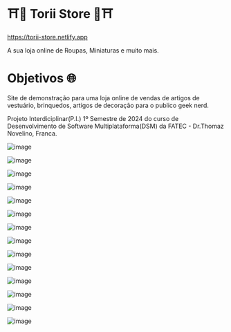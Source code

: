 <h1>⛩️👺 Torii Store 👺⛩️</h1>

https://torii-store.netlify.app
<p>A sua loja online de Roupas, Miniaturas e muito mais.</p>
<h1>Objetivos 🌐</h1>
<p>Site de demonstração para uma loja online de vendas de artigos de vestuário, brinquedos, artigos de decoração para o publico geek nerd.</p>
<p>Projeto Interdiciplinar(P.I.) 1º Semestre de 2024 do curso de Desenvolvimento de Software Multiplataforma(DSM) da FATEC - Dr.Thomaz Novelino, Franca.</p>


![image](https://github.com/Law751/Site-P.I-1--Semestre/assets/147450456/2850aeb9-e6ff-4a41-a633-54d9b4f4ba30)

![image](https://github.com/Law751/Site-P.I-1--Semestre/assets/147450456/059e86a1-f74d-485f-8b48-258fb438565b)

![image](https://github.com/Law751/Site-P.I-1--Semestre/assets/147450456/b85ce5ac-7494-4505-af90-d7c38585a4ab)

![image](https://github.com/Law751/Site-P.I-1--Semestre/assets/147450456/1ed7ac81-a85c-485e-8f49-d0b350dccb5a)

![image](https://github.com/Law751/Site-P.I-1--Semestre/assets/147450456/75ad3cc2-ae4c-4a13-8f51-94133801b222)

![image](https://github.com/Law751/Site-P.I-1--Semestre/assets/147450456/100d46b8-b0ef-4b1e-919b-e00b1ba425df)

![image](https://github.com/Law751/Site-P.I-1--Semestre/assets/147450456/9d168069-6d93-43b8-8f43-5191eb1f7a0f)

![image](https://github.com/Law751/Site-P.I-1--Semestre/assets/147450456/f0b4ad05-50a8-46c7-92ef-dbfebb2e6ae3)

![image](https://github.com/Law751/Site-P.I-1--Semestre/assets/147450456/94bbbd15-05ab-4117-b699-f73451d3a72d)

![image](https://github.com/Law751/Site-P.I-1--Semestre/assets/147450456/714323bb-c1e6-4300-9be7-ab3777611748)

![image](https://github.com/Law751/Site-P.I-1--Semestre/assets/147450456/629ec848-7e43-4a36-b0d1-bcd0b1220353)

![image](https://github.com/Law751/Site-P.I-1--Semestre/assets/147450456/ab6fa760-c8ec-480f-ada5-b7b2e0546dc6)

![image](https://github.com/Law751/Site-P.I-1--Semestre/assets/147450456/094644b0-9226-4a4b-b577-eeec302ac992)

![image](https://github.com/Law751/Site-P.I-1--Semestre/assets/147450456/11b8d718-8072-4d40-a81b-302a2fd0aeae)











